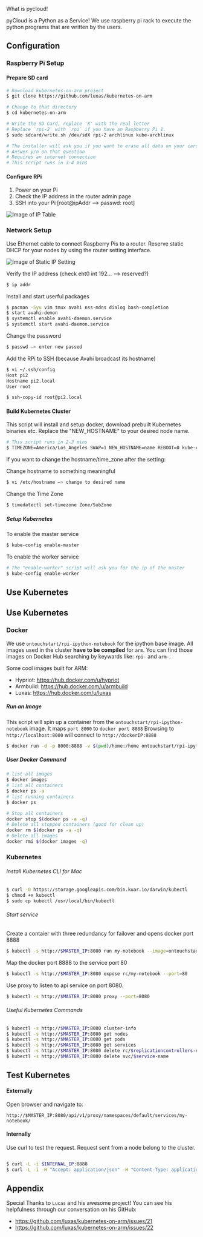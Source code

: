 What is pycloud!

pyCloud is a Python as a Service! We use raspberry pi rack to execute the python programs that are written by the users.


## Configuration
### Raspberry Pi Setup
#### Prepare SD card
```sh
# Download kubernetes-on-arm project
$ git clone https://github.com/luxas/kubernetes-on-arm

# Change to that directory
$ cd kubernetes-on-arm

# Write the SD Card, replace 'X' with the real letter
# Replace `rpi-2` with `rpi` if you have an Raspberry Pi 1.
$ sudo sdcard/write.sh /dev/sdX rpi-2 archlinux kube-archlinux

# The installer will ask you if you want to erase all data on your card
# Answer y/n on that question
# Requires an internet connection
# This script runs in 3-4 mins
```
#### Configure RPi

1. Power on your Pi
2. Check the IP address in the router admin page
3. SSH into your Pi [root@ipAddr --> passwd: root]

![Image of IP Table](screenshots/ip_table.png)


### Network Setup
Use Ethernet cable to connect Raspberry Pis to a router. Reserve static DHCP for your nodes by using the router setting interface.

![Image of Static IP Setting](screenshots/static_ip.png)


Verify the IP address (check eht0 int 192… —> reserved?)
```sh
$ ip addr
```

Install and start userful packages
```sh
$ pacman -Syu vim tmux avahi nss-mdns dialog bash-completion
$ start avahi-demon
$ systemctl enable avahi-daemon.service
$ systemctl start avahi-daemon.service
```
Change the password
```sh
$ passwd —> enter new passed
```
Add the RPi to SSH (because Avahi broadcast its hostname)
```sh
$ vi ~/.ssh/config
Host pi2
Hostname pi2.local
User root

$ ssh-copy-id root@pi2.local
```

#### Build Kubernetes Cluster
This script will install and setup docker, download prebuilt Kubernetes binaries etc. Replace the "NEW_HOSTNAME" to your desired node name.
```sh
# This script runs in 2-3 mins
$ TIMEZONE=America/Los_Angeles SWAP=1 NEW_HOSTNAME=name REBOOT=0 kube-config install
```
If you want to change the hostname/time_zone after the setting:

Change hostname to something meaningful
```sh
$ vi /etc/hostname —> change to desired name
```

Change the Time Zone
```sh
$ timedatectl set-timezone Zone/SubZone
```

##### Setup Kubernetes
To enable the master service
```sh
$ kube-config enable-master
```
To enable the worker service
```sh
# The "enable-worker" script will ask you for the ip of the master
$ kube-config enable-worker
```

## Use Kubernetes
## Use Kubernetes
### Docker
We use `ontouchstart/rpi-ipython-notebook` for the ipython base image. All images used in the cluster **have to be compiled** for `arm`. You can find those images on Docker Hub searching by keywards like: `rpi-` and `arm-`.

Some cool images built for ARM:
- Hypriot: https://hub.docker.com/u/hypriot
- Armbuild: https://hub.docker.com/u/armbuild
- Luxas: https://hub.docker.com/u/luxas

##### Run an Image
This script will spin up a container from the `ontouchstart/rpi-ipython-notebook` image. It maps `port 8000` to `docker port 8888` Browsing to `http://localhost:8000` will connect to `http://dockerIP:8888`
```sh
$ docker run -d -p 8000:8888 -v $(pwd)/home:/home ontouchstart/rpi-ipython-notebook
```
##### User Docker Command
```sh
# list all images
$ docker images
# list all containers
$ docker ps -a
# list running containers
$ docker ps

# Stop all containers
docker stop $(docker ps -a -q)
# Delete all stopped containers (good for clean up)
docker rm $(docker ps -a -q)
# Delete all images
docker rmi $(docker images -q)
```

### Kubernetes
###### Install Kubernetes CLI for Mac
```sh
$ curl -O https://storage.googleapis.com/bin.kuar.io/darwin/kubectl
$ chmod +x kubectl
$ sudo cp kubectl /usr/local/bin/kubectl
```
###### Start service
Create a contaier with three redundancy for failover and opens docker port 8888
```sh
$ kubectl -s http://$MASTER_IP:8080 run my-notebook --image=ontouchstart/rpi-ipython-notebook  --port=8888 --replicas=3
```
Map the docker port 8888 to the service port 80
```sh
$ kubectl -s http://$MASTER_IP:8080 expose rc/my-notebook --port=80
```
Use proxy to listen to api service on port 8080.
```sh
$ kubectl -s http://$MASTER_IP:8080 proxy --port=8080
```
###### Useful Kubernetes Commands
```sh
$ kubectl -s http://$MASTER_IP:8080 cluster-info
$ kubectl -s http://$MASTER_IP:8080 get nodes
$ kubectl -s http://$MASTER_IP:8080 get pods
$ kubectl -s http://$MASTER_IP:8080 get services
$ kubectl -s http://$MASTER_IP:8080 delete rc/$replicationcontrollers-name
$ kubectl -s http://$MASTER_IP:8080 delete svc/$service-name
```

## Test Kubernetes
#### Externally
Open browser and navigate to:
```url
http://$MASTER_IP:8080/api/v1/proxy/namespaces/default/services/my-notebook/
```
#### Internally
Use curl to test the request. Request sent from a node belong to the cluster.
```sh

$ curl -L -i $INTERNAL_IP:8888
$ curl -L -i -H "Accept: application/json" -H "Content-Type: application/json" -X POST -d "{}" $INTERNAL_IP:8888/api/notebooks
```

## Appendix
Special Thanks to `Lucas` and his awesome project!
You can see his helpfulness through our conversation on his GitHub:
- https://github.com/luxas/kubernetes-on-arm/issues/21
- https://github.com/luxas/kubernetes-on-arm/issues/22

